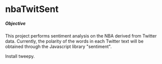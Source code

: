 # nbaTwitSent

##### Objective
This project performs sentiment analysis on the NBA derived from Twitter data. Currently, the polarity of the words
in each Twitter text will be obtained through the Javascript library "sentiment".

Install tweepy.
